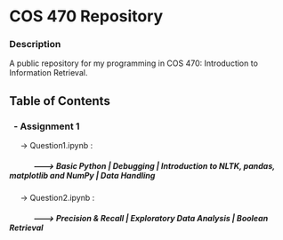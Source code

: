 # COS 470   Repository

### Description
A public repository for my programming in COS 470: Introduction to Information Retrieval.

## Table of Contents
### &nbsp;&nbsp;- Assignment 1
&nbsp;&nbsp;&nbsp;&nbsp; -> Question1.ipynb : 

##### &nbsp;&nbsp;&nbsp;&nbsp;&nbsp;&nbsp;&nbsp;&nbsp;&nbsp;&nbsp;&nbsp;&nbsp; ---> Basic Python **|** Debugging **|** Introduction to NLTK, pandas, matplotlib and NumPy **|** Data Handling

&nbsp;&nbsp;&nbsp;&nbsp; -> Question2.ipynb : 
##### &nbsp;&nbsp;&nbsp;&nbsp;&nbsp;&nbsp;&nbsp;&nbsp;&nbsp;&nbsp;&nbsp;&nbsp; ---> Precision & Recall **|** Exploratory Data Analysis **|** Boolean Retrieval
